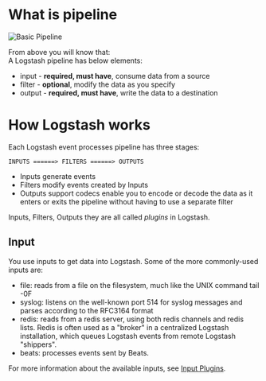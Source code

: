 # What is pipeline
![Basic Pipeline](https://github.com/HuangMarco/knowledge-hub/blob/dev/zResources/logstash/basic_logstash_pipeline.png)

From above you will know that: <br>
A Logstash pipeline has below elements:
* input - **required, must have**, consume data from a source
* filter - **optional**, modify the data as you specify
* output - **required, must have**, write the data to a destination

# How Logstash works
Each Logstash event processes pipeline has three stages:
```
INPUTS ======> FILTERS ======> OUTPUTS
```
* Inputs generate events
* Filters modify events created by Inputs
* Outputs support codecs enable you to encode or decode the data as it enters or exits the pipeline without having to use a separate filter

Inputs, Filters, Outputs they are all called _plugins_ in Logstash.


## Input

You use inputs to get data into Logstash. Some of the more commonly-used inputs are:
* file: reads from a file on the filesystem, much like the UNIX command tail -0F
* syslog: listens on the well-known port 514 for syslog messages and parses according to the RFC3164 format
* redis: reads from a redis server, using both redis channels and redis lists. Redis is often used as a "broker" in a centralized Logstash installation, which queues Logstash events from remote Logstash "shippers".
* beats: processes events sent by Beats.

For more information about the available inputs, see [Input Plugins](https://www.elastic.co/guide/en/logstash/current/input-plugins.html).


